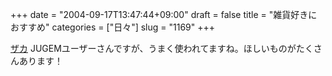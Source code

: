 +++
date = "2004-09-17T13:47:44+09:00"
draft = false
title = "雑貨好きにおすすめ"
categories = ["日々"]
slug = "1169"
+++

<a href="http://nopipi.jugem.jp/" target="_blank">ザカ</a>
JUGEMユーザーさんですが、うまく使われてますね。ほしいものがたくさんあります！
